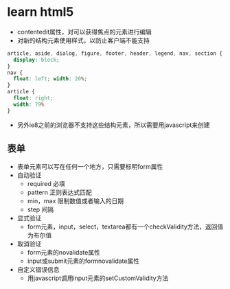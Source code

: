 # learn html5

- contentedit属性，对可以获得焦点的元素进行编辑
- 对新的结构元素使用样式，以防止客户端不能支持
```css
article, aside, dialog, figure, footer, header, legend, nav, section {
  display: block;
}
nav {
  float: left; width: 20%;
}
article {
  float: right;
  width: 79%
}
```
- 另外ie8之前的浏览器不支持这些结构元素，所以需要用javascript来创建
## 表单
- 表单元素可以写在任何一个地方，只需要标明form属性
- 自动验证
  - required 必填
  - pattern 正则表达式匹配
  - min，max 限制数值或者输入的日期
  - step 间隔
- 显式验证
  - form元素，input，select，textarea都有一个checkValidity方法，返回值为布尔值
- 取消验证
  - form元素的novalidate属性
  - input或submit元素的formnovalidate属性
- 自定义错误信息
  - 用javascript调用input元素的setCustomValidity方法
  